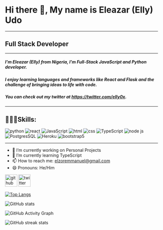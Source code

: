 # Hi there 👋, My name is Eleazar (Elly) Udo
---
## Full Stack Developer
---
##### I'm Eleazar (Elly) from Nigeria, I'm Full-Stack JavaScript and Python developer. 
##### I enjoy learning languages and frameworks like React and Flask and the challenge of bringing ideas to life with code. 
##### You can check out my twitter at https://twitter.com/elly0x.
---

👨🏽‍💻Skills: 
---
![python](https://img.shields.io/badge/Python-FFD43B?style=for-the-badge&logo=python&logoColor=blue)  ![react](https://img.shields.io/badge/React-20232A?style=for-the-badge&logo=react&logoColor=61DAFB)  ![JavaScript](https://img.shields.io/badge/JavaScript-323330?style=for-the-badge&logo=javascript&logoColor=F7DF1E) ![html](https://img.shields.io/badge/HTML5-E34F26?style=for-the-badge&logo=html5&logoColor=white) ![css](https://img.shields.io/badge/CSS3-1572B6?style=for-the-badge&logo=css3&logoColor=white)  ![TypeScript](https://img.shields.io/badge/TypeScript-007ACC?style=for-the-badge&logo=typescript&logoColor=white) ![node js](https://img.shields.io/badge/Node.js-339933?style=for-the-badge&logo=nodedotjs&logoColor=white) ![PostgresSQL](https://img.shields.io/badge/PostgreSQL-316192?style=for-the-badge&logo=postgresql&logoColor=white) ![Heroku](https://img.shields.io/badge/Heroku-430098?style=for-the-badge&logo=heroku&logoColor=white) ![bootstrap5](https://img.shields.io/badge/Bootstrap-563D7C?style=for-the-badge&logo=bootstrap&logoColor=white)

---
- 🔭 I’m currently working on Personal Projects 
- 🌱 I’m currently learning TypeScript 
- 📫 How to reach me: elzoremmanuel@gmail.com 
- 😄 Pronouns: He/Him 


[<img src='https://cdn.jsdelivr.net/npm/simple-icons@3.0.1/icons/github.svg' alt='github' height='40'>](https://github.com/Elly0816)  [<img src='https://cdn.jsdelivr.net/npm/simple-icons@3.0.1/icons/twitter.svg' alt='twitter' height='40'>](https://twitter.com/https://twitter.com/elly0x.)  

[![Top Langs](https://github-readme-stats.vercel.app/api/top-langs/?username=Elly0816)](https://github.com/anuraghazra/github-readme-stats)

![GitHub stats](https://github-readme-stats.vercel.app/api?username=Elly0816&show_icons=true)  

![GitHub Activity Graph](https://activity-graph.herokuapp.com/graph?username=Elly0816)  

![GitHub streak stats](https://github-readme-streak-stats.herokuapp.com/?user=Elly0816)  

